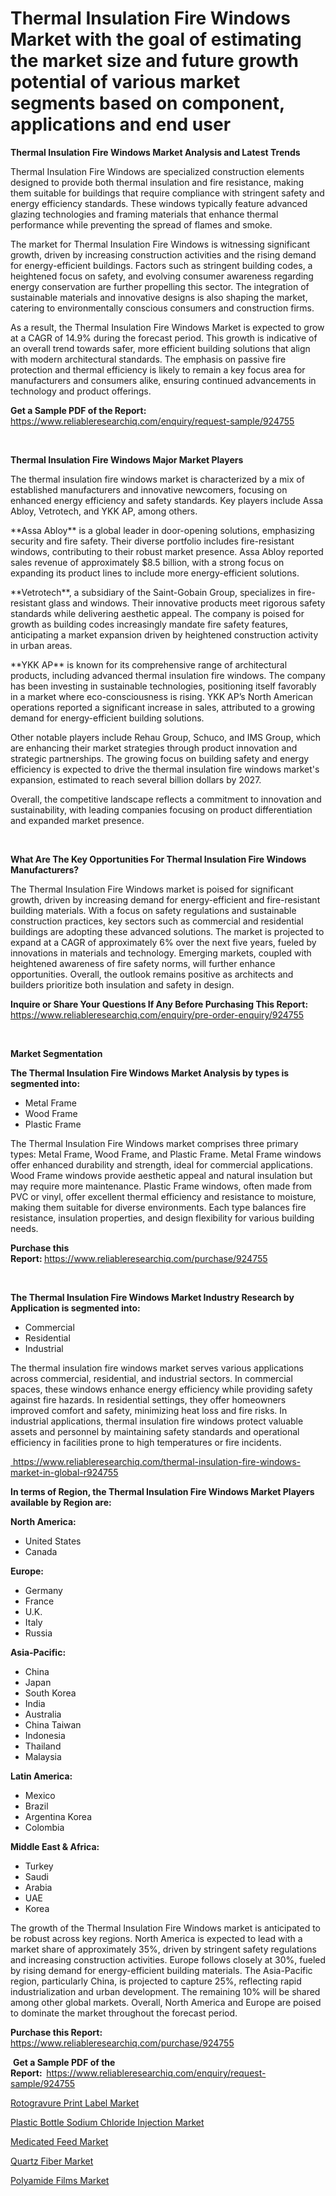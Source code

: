 <p><h1>Thermal Insulation Fire Windows Market with the goal of estimating the market size and future growth potential of various market segments based on component, applications and end user</h1></p><p><strong>Thermal Insulation Fire Windows Market Analysis and Latest Trends</strong></p>
<p><p>Thermal Insulation Fire Windows are specialized construction elements designed to provide both thermal insulation and fire resistance, making them suitable for buildings that require compliance with stringent safety and energy efficiency standards. These windows typically feature advanced glazing technologies and framing materials that enhance thermal performance while preventing the spread of flames and smoke.</p><p>The market for Thermal Insulation Fire Windows is witnessing significant growth, driven by increasing construction activities and the rising demand for energy-efficient buildings. Factors such as stringent building codes, a heightened focus on safety, and evolving consumer awareness regarding energy conservation are further propelling this sector. The integration of sustainable materials and innovative designs is also shaping the market, catering to environmentally conscious consumers and construction firms.</p><p>As a result, the Thermal Insulation Fire Windows Market is expected to grow at a CAGR of 14.9% during the forecast period. This growth is indicative of an overall trend towards safer, more efficient building solutions that align with modern architectural standards. The emphasis on passive fire protection and thermal efficiency is likely to remain a key focus area for manufacturers and consumers alike, ensuring continued advancements in technology and product offerings.</p></p>
<p><strong>Get a Sample PDF of the Report:&nbsp;</strong> <a href="https://www.reliableresearchiq.com/enquiry/request-sample/924755?utm_campaign=1106&utm_medium=2&utm_source=Github&utm_content=ia&utm_term=12122024&utm_id=thermal-insulation-fire-windows">https://www.reliableresearchiq.com/enquiry/request-sample/924755</a></p>
<p>&nbsp;</p>
<p><strong>Thermal Insulation Fire Windows Major Market Players</strong></p>
<p><p>The thermal insulation fire windows market is characterized by a mix of established manufacturers and innovative newcomers, focusing on enhanced energy efficiency and safety standards. Key players include Assa Abloy, Vetrotech, and YKK AP, among others.</p><p>**Assa Abloy** is a global leader in door-opening solutions, emphasizing security and fire safety. Their diverse portfolio includes fire-resistant windows, contributing to their robust market presence. Assa Abloy reported sales revenue of approximately $8.5 billion, with a strong focus on expanding its product lines to include more energy-efficient solutions.</p><p>**Vetrotech**, a subsidiary of the Saint-Gobain Group, specializes in fire-resistant glass and windows. Their innovative products meet rigorous safety standards while delivering aesthetic appeal. The company is poised for growth as building codes increasingly mandate fire safety features, anticipating a market expansion driven by heightened construction activity in urban areas.</p><p>**YKK AP** is known for its comprehensive range of architectural products, including advanced thermal insulation fire windows. The company has been investing in sustainable technologies, positioning itself favorably in a market where eco-consciousness is rising. YKK AP’s North American operations reported a significant increase in sales, attributed to a growing demand for energy-efficient building solutions.</p><p>Other notable players include Rehau Group, Schuco, and IMS Group, which are enhancing their market strategies through product innovation and strategic partnerships. The growing focus on building safety and energy efficiency is expected to drive the thermal insulation fire windows market's expansion, estimated to reach several billion dollars by 2027. </p><p>Overall, the competitive landscape reflects a commitment to innovation and sustainability, with leading companies focusing on product differentiation and expanded market presence.</p></p>
<p>&nbsp;</p>
<p><strong>What Are The Key Opportunities For Thermal Insulation Fire Windows Manufacturers?</strong></p>
<p><p>The Thermal Insulation Fire Windows market is poised for significant growth, driven by increasing demand for energy-efficient and fire-resistant building materials. With a focus on safety regulations and sustainable construction practices, key sectors such as commercial and residential buildings are adopting these advanced solutions. The market is projected to expand at a CAGR of approximately 6% over the next five years, fueled by innovations in materials and technology. Emerging markets, coupled with heightened awareness of fire safety norms, will further enhance opportunities. Overall, the outlook remains positive as architects and builders prioritize both insulation and safety in design.</p></p>
<p><strong>Inquire or Share Your Questions If Any Before Purchasing This Report:</strong> <a href="https://www.reliableresearchiq.com/enquiry/pre-order-enquiry/924755?utm_campaign=1106&utm_medium=2&utm_source=Github&utm_content=ia&utm_term=12122024&utm_id=thermal-insulation-fire-windows">https://www.reliableresearchiq.com/enquiry/pre-order-enquiry/924755</a></p>
<p>&nbsp;</p>
<p><strong>Market Segmentation</strong></p>
<p><strong>The Thermal Insulation Fire Windows Market Analysis by types is segmented into:</strong></p>
<p><ul><li>Metal Frame</li><li>Wood Frame</li><li>Plastic Frame</li></ul></p>
<p><p>The Thermal Insulation Fire Windows market comprises three primary types: Metal Frame, Wood Frame, and Plastic Frame. Metal Frame windows offer enhanced durability and strength, ideal for commercial applications. Wood Frame windows provide aesthetic appeal and natural insulation but may require more maintenance. Plastic Frame windows, often made from PVC or vinyl, offer excellent thermal efficiency and resistance to moisture, making them suitable for diverse environments. Each type balances fire resistance, insulation properties, and design flexibility for various building needs.</p></p>
<p><strong>Purchase this Report:&nbsp;</strong><a href="https://www.reliableresearchiq.com/purchase/924755?utm_campaign=1106&utm_medium=2&utm_source=Github&utm_content=ia&utm_term=12122024&utm_id=thermal-insulation-fire-windows">https://www.reliableresearchiq.com/purchase/924755</a></p>
<p>&nbsp;</p>
<p><strong>The Thermal Insulation Fire Windows Market Industry Research by Application is segmented into:</strong></p>
<p><ul><li>Commercial</li><li>Residential</li><li>Industrial</li></ul></p>
<p><p>The thermal insulation fire windows market serves various applications across commercial, residential, and industrial sectors. In commercial spaces, these windows enhance energy efficiency while providing safety against fire hazards. In residential settings, they offer homeowners improved comfort and safety, minimizing heat loss and fire risks. In industrial applications, thermal insulation fire windows protect valuable assets and personnel by maintaining safety standards and operational efficiency in facilities prone to high temperatures or fire incidents.</p></p>
<p><a href="https://www.reliableresearchiq.com/thermal-insulation-fire-windows-market-in-global-r924755?utm_campaign=1106&utm_medium=2&utm_source=Github&utm_content=ia&utm_term=12122024&utm_id=thermal-insulation-fire-windows">&nbsp;https://www.reliableresearchiq.com/thermal-insulation-fire-windows-market-in-global-r924755</a></p>
<p><strong>In terms of Region, the Thermal Insulation Fire Windows Market Players available by Region are:</strong></p>
<p>
    <p> <strong> North America: </strong>
        <ul>
            <li>United States</li>
            <li>Canada</li>
        </ul>
        </p> 
    <p> <strong> Europe: </strong>
        <ul>
            <li>Germany</li>
            <li>France</li>
            <li>U.K.</li>
            <li>Italy</li>
            <li>Russia</li>
        </ul>
        </p> 
    <p> <strong> Asia-Pacific: </strong>
        <ul>
            <li>China</li>
            <li>Japan</li>
            <li>South Korea</li>
            <li>India</li>
            <li>Australia</li>
            <li>China Taiwan</li>
            <li>Indonesia</li>
            <li>Thailand</li>
            <li>Malaysia</li>
        </ul>
        </p> 
    <p> <strong> Latin America: </strong>
        <ul>
            <li>Mexico</li>
            <li>Brazil</li>
            <li>Argentina Korea</li>
            <li>Colombia</li>
        </ul>
        </p> 
    <p> <strong> Middle East & Africa: </strong>
        <ul>
            <li>Turkey</li>
            <li>Saudi</li>
            <li>Arabia</li>
            <li>UAE</li>
            <li>Korea</li>
        </ul>
    </p>
    </p>
<p><p>The growth of the Thermal Insulation Fire Windows market is anticipated to be robust across key regions. North America is expected to lead with a market share of approximately 35%, driven by stringent safety regulations and increasing construction activities. Europe follows closely at 30%, fueled by rising demand for energy-efficient building materials. The Asia-Pacific region, particularly China, is projected to capture 25%, reflecting rapid industrialization and urban development. The remaining 10% will be shared among other global markets. Overall, North America and Europe are poised to dominate the market throughout the forecast period.</p></p>
<p><strong>Purchase this Report: </strong><a href="https://www.reliableresearchiq.com/purchase/924755?utm_campaign=1106&utm_medium=2&utm_source=Github&utm_content=ia&utm_term=12122024&utm_id=thermal-insulation-fire-windows">https://www.reliableresearchiq.com/purchase/924755</a></p>
<p>&nbsp;<strong>Get a Sample PDF of the Report:&nbsp;&nbsp;</strong><a href="https://www.reliableresearchiq.com/enquiry/request-sample/924755?utm_campaign=1106&utm_medium=2&utm_source=Github&utm_content=ia&utm_term=12122024&utm_id=thermal-insulation-fire-windows">https://www.reliableresearchiq.com/enquiry/request-sample/924755</a></p>
<p><strong></strong></p>
<p><p><a href="https://github.com/cervetatum8110/Market-Research-Report-List-1/blob/main/rotogravure-print-label-market.md?utm_campaign=1106&utm_medium=2&utm_source=Github&utm_content=ia&utm_term=12122024&utm_id=thermal-insulation-fire-windows">Rotogravure Print Label Market</a></p><p><a href="https://github.com/NargisHussain75/Market-Research-Report-List-1/blob/main/plastic-bottle-sodium-chloride-injection-market.md?utm_campaign=1106&utm_medium=2&utm_source=Github&utm_content=ia&utm_term=12122024&utm_id=thermal-insulation-fire-windows">Plastic Bottle Sodium Chloride Injection Market</a></p><p><a href="https://www.linkedin.com/pulse/future-medicated-feed-market-trend-analysis-forecasted-vriec?utm_campaign=1106&utm_medium=2&utm_source=Github&utm_content=ia&utm_term=12122024&utm_id=thermal-insulation-fire-windows">Medicated Feed Market</a></p><p><a href="https://www.linkedin.com/pulse/quartz-fiber-industry-sector-new-technologies-market-impact-forecasted-yrqzc?utm_campaign=1106&utm_medium=2&utm_source=Github&utm_content=ia&utm_term=12122024&utm_id=thermal-insulation-fire-windows">Quartz Fiber Market</a></p><p><a href="https://www.linkedin.com/pulse/p-factrackr-ho6he?utm_campaign=1106&utm_medium=2&utm_source=Github&utm_content=ia&utm_term=12122024&utm_id=thermal-insulation-fire-windows">Polyamide Films Market</a></p></p>